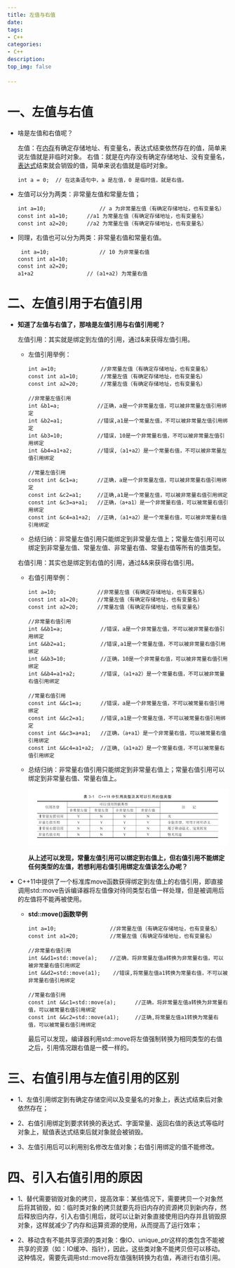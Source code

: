 ```yaml
---
title: 左值与右值
date:
tags: 
- C++
categories:
- C++
description:
top_img: false

---
```


# 一、左值与右值

- 啥是左值和右值呢？

  左值：在[内存](https://so.csdn.net/so/search?q=内存&spm=1001.2101.3001.7020)有确定存储地址、有变量名，表达式结束依然存在的值，简单来说左值就是非临时对象。
  右值：就是在内存没有确定存储地址、没有变量名，[表达式](https://so.csdn.net/so/search?q=表达式&spm=1001.2101.3001.7020)结束就会销毁的值，简单来说右值就是临时对象。

  ```
  int a = 0;  // 在这条语句中，a 是左值，0 是临时值，就是右值。
  ```

- 左值可以分为两类：非常量左值和常量左值；

  ```
  int a=10;              	// a 为非常量左值（有确定存储地址，也有变量名）
  const int a1=10;      //a1 为常量左值（有确定存储地址，也有变量名）
  const int a2=20;      //a2 为常量左值（有确定存储地址，也有变量名）
  ```

- 同理，右值也可以分为两类：非常量右值和常量右值。

  ```
   int a=10;              	// 10 为非常量右值
  const int a1=10;      
  const int a2=20;      
  a1+a2               	// (a1+a2) 为常量右值
  ```

# 二、左值引用于右值引用

- **知道了左值与右值了，那啥是左值引用与右值引用呢？**

  左值引用：其实就是绑定到左值的引用，通过&来获得左值引用。

  - 左值引用举例：

    ```
    int a=10;              //非常量左值（有确定存储地址，也有变量名）
    const int a1=10;       //常量左值（有确定存储地址，也有变量名）
    const int a2=20;       //常量左值（有确定存储地址，也有变量名）
     
    //非常量左值引用
    int &b1=a;            //正确，a是一个非常量左值，可以被非常量左值引用绑定
    int &b2=a1;           //错误,a1是一个常量左值，不可以被非常量左值引用绑定
    int &b3=10;           //错误，10是一个非常量右值，不可以被非常量左值引用绑定
    int &b4=a1+a2;        //错误,（a1+a2）是一个常量右值，不可以被非常量左值引用绑定
    
    //常量左值引用
    const int &c1=a;      //正确，a是一个非常量左值，可以被非常量右值引用绑定
    const int &c2=a1;     //正确,a1是一个常量左值，可以被非常量右值引用绑定
    const int &c3=a+a1;   //正确，（a+a1）是一个非常量右值，可以被常量右值引用绑定
    const int &c4=a1+a2;  //正确,（a1+a2）是一个常量右值，可以被非常量右值引用绑定
    ```

  - 总结归纳：非常量左值引用只能绑定到非常量左值上；常量左值引用可以绑定到非常量左值、常量左值、非常量右值、常量右值等所有的值类型。

  右值引用：其实也是绑定到右值的引用，通过&&来获得右值引用。

  - 右值引用举例：

    ```
    int a=10;             //非常量左值（有确定存储地址，也有变量名）
    const int a1=20;      //常量左值（有确定存储地址，也有变量名）
    const int a2=20;      //常量左值（有确定存储地址，也有变量名）
    
    //非常量右值引用
    int &&b1=a;            //错误，a是一个非常量左值，不可以被非常量右值引用绑定
    int &&b2=a1;           //错误,a1是一个常量左值，不可以被非常量右值引用绑定
    int &&b3=10;           //正确，10是一个非常量右值，可以被非常量右值引用绑定
    int &&b4=a1+a2;        //错误,（a1+a2）是一个常量右值，不可以被非常量右值引用绑定
    
    //常量右值引用
    const int &&c1=a;      //错误，a是一个非常量左值，不可以被常量右值引用绑定
    const int &&c2=a1;     //错误,a1是一个常量左值，不可以被常量右值引用绑定
    const int &&c3=a+a1;   //正确，（a+a1）是一个非常量右值，可以被常量右值引用绑定
    const int &&c4=a1+a2;  //正确,（a1+a2）是一个常量右值，不可以被常量右值引用绑定
    ```

  - 总结归纳：非常量右值引用只能绑定到非常量右值上；常量右值引用可以绑定到非常量右值、常量右值上。

    ![](./media/3d9e381b93fe4df790357680b15d4635.png)

    **从上述可以发现，常量左值引用可以绑定到右值上，但右值引用不能绑定任何类型的左值，若想利用右值引用绑定左值该怎么办呢？**

- C++11中提供了一个标准库move函数获得绑定到左值上的右值引用，即直接调用std::move告诉编译器将左值像对待同类型右值一样处理，但是被调用后的左值将不能再被使用。

  - **std::move()函数举例**

    ```
    int a=10;                 //非常量左值（有确定存储地址，也有变量名）
    const int a1=20;          //常量左值（有确定存储地址，也有变量名）
    
    //非常量右值引用
    int &&d1=std::move(a);    //正确，将非常量左值a转换为非常量右值，可以被非常量右值引用绑定
    int &&d2=std::move(a1);    //错误,将常量左值a1转换为常量右值，不可以被非常量右值引用绑定
    
    //常量右值引用
    const int &&c1=std::move(a);      //正确，将非常量左值a转换为非常量右值，可以被常量右值引用绑定
    const int &&c2=std::move(a1);     //正确,将常量左值a1转换为常量右值，可以被常量右值引用绑定
    ```

    最后可以发现，编译器利用std::move将左值强制转换为相同类型的右值之后，引用情况跟右值是一模一样的。

# 三、右值引用与左值引用的区别

- 1、左值引用绑定到有确定存储空间以及变量名的对象上，表达式结束后对象依然存在；

- 2、右值引用绑定到要求转换的表达式、字面常量、返回右值的表达式等临时对象上，赋值表达式结束后就对象就会被销毁。

- 3、左值引用后可以利用别名修改左值对象；右值引用绑定的值不能修改。

# 四、引入右值引用的原因

- 1、替代需要销毁对象的拷贝，提高效率：某些情况下，需要拷贝一个对象然后将其销毁，如：临时类对象的拷贝就要先将旧内存的资源拷贝到新内存，然后释放旧内存，引入右值引用后，就可以让新对象直接使用旧内存并且销毁原对象，这样就减少了内存和运算资源的使用，从而提高了运行效率；

- 2、移动含有不能共享资源的类对象：像IO、unique_ptr这样的类包含不能被共享的资源（如：IO缓冲、指针），因此，这些类对象不能拷贝但可以移动。这种情况，需要先调用std::move将左值强制转换为右值，再进行右值引用。
